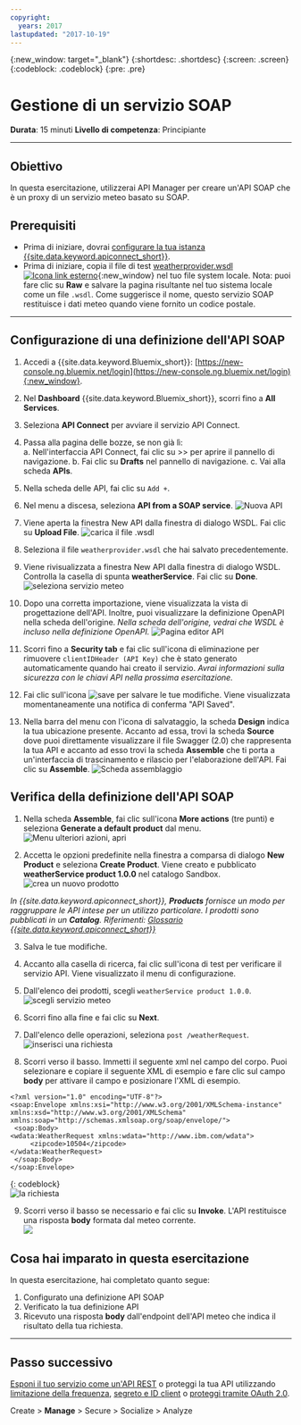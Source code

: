 ```yaml
---
copyright:
  years: 2017
lastupdated: "2017-10-19"
---
```



{:new_window: target="_blank"}
{:shortdesc: .shortdesc}
{:screen: .screen}
{:codeblock: .codeblock}
{:pre: .pre}


# Gestione di un servizio SOAP
**Durata**: 15 minuti
**Livello di competenza**: Principiante

---
## Obiettivo
In questa esercitazione, utilizzerai API Manager per creare un'API SOAP che è un proxy di un servizio meteo basato su SOAP.

## Prerequisiti
- Prima di iniziare, dovrai [configurare la tua istanza {{site.data.keyword.apiconnect_short}}](tut_prereq_set_up_apic_instance.html).
- Prima di iniziare, copia il file di test [weatherprovider.wsdl ![Icona link esterno](../../../icons/launch-glyph.svg "Icona link esterno")](https://github.com/ibm-apiconnect/getting-started/blob/master/bluemix/manage-soap-api/files/weatherprovider.wsdl){:new_window} nel tuo file system locale.
Nota: puoi fare clic su **Raw** e salvare la pagina risultante nel tuo sistema locale come un file `.wsdl`. Come suggerisce il nome, questo servizio SOAP restituisce i dati meteo quando viene fornito un codice postale.

---
## Configurazione di una definizione dell'API SOAP
1. Accedi a {{site.data.keyword.Bluemix_short}}: [https://new-console.ng.bluemix.net/login](https://new-console.ng.bluemix.net/login){:new_window}.

2. Nel **Dashboard** {{site.data.keyword.Bluemix_short}}, scorri fino a **All Services**.

3. Seleziona **API Connect** per avviare il servizio API Connect. 
  
4. Passa alla pagina delle bozze, se non già lì:  
    a. Nell'interfaccia API Connect, fai clic su >> per aprire il pannello di navigazione.
    b. Fai clic su **Drafts** nel pannello di navigazione.
    c. Vai alla scheda **APIs**.

5. Nella scheda delle API, fai clic su `Add +`.

6. Nel menu a discesa, seleziona **API from a SOAP service**.
  ![Nuova API](images/newapi-menu2.png)

7. Viene aperta la finestra New API dalla finestra di dialogo WSDL. Fai clic su **Upload File**.
  ![carica il file .wsdl](images/4-uploadwsdl.png)

8. Seleziona il file `weatherprovider.wsdl` che hai salvato precedentemente.

9. Viene rivisualizzata a finestra New API dalla finestra di dialogo WSDL. Controlla la casella di spunta **weatherService**. Fai clic su **Done**.
  ![seleziona servizio meteo](images/newapi2.png)

10. Dopo una corretta importazione, viene visualizzata la vista di progettazione dell'API. Inoltre, puoi visualizzare la definizione OpenAPI nella scheda dell'origine.
   _Nella scheda dell'origine, vedrai che WSDL è incluso nella definizione OpenAPI._
  ![Pagina editor API](images/designpage2.png)

11. Scorri fino a **Security tab** e fai clic sull'icona di eliminazione per rimuovere `clientIDHeader (API Key)` che è stato generato automaticamente quando hai creato il servizio.
   _Avrai informazioni sulla sicurezza con le chiavi API nella prossima esercitazione._

12. Fai clic sull'icona ![save](images/save.png) per salvare le tue modifiche. Viene visualizzata momentaneamente una notifica di conferma "API Saved".

13. Nella barra del menu con l'icona di salvataggio, la scheda **Design** indica la tua ubicazione presente. Accanto ad essa, trovi la scheda **Source** dove puoi direttamente visualizzare il file Swagger (2.0) che rappresenta la tua API e accanto ad esso trovi la scheda **Assemble** che ti porta a un'interfaccia di trascinamento e rilascio per l'elaborazione dell'API. Fai clic su **Assemble**.
  ![Scheda assemblaggio](images/assemble-clean.png)  

## Verifica della definizione dell'API SOAP 

1. Nella scheda **Assemble**, fai clic sull'icona **More actions** (tre punti) e seleziona **Generate a default product** dal menu.  
   ![Menu ulteriori azioni, apri](images/gen-default-prod.png)

2. Accetta le opzioni predefinite nella finestra a comparsa di dialogo **New Product** e seleziona **Create Product**. Viene creato e pubblicato **weatherService product 1.0.0** nel catalogo Sandbox.  
  ![crea un nuovo prodotto](images/12a-chooseproduct.png)
 
  _In {{site.data.keyword.apiconnect_short}}, **Products** fornisce un modo per raggruppare le API intese per un utilizzo particolare. I prodotti sono pubblicati in un **Catalog**. Riferimenti: [Glossario {{site.data.keyword.apiconnect_short}}](../apic_glossary.html)_

3. Salva le tue modifiche.  

4. Accanto alla casella di ricerca, fai clic sull'icona di test per verificare il servizio API. Viene visualizzato il menu di configurazione.

5. Dall'elenco dei prodotti, scegli `weatherService product 1.0.0`.  
  ![scegli servizio meteo](images/12-chooseproduct.png)

6. Scorri fino alla fine e fai clic su **Next**.

7. Dall'elenco delle operazioni, seleziona `post /weatherRequest`.  
  ![inserisci una richiesta](images/13-selectoperation.png)

8. Scorri verso il basso. Immetti il seguente xml nel campo del corpo. Puoi selezionare e copiare il seguente XML di esempio e fare clic sul campo **body** per attivare il campo e posizionare l'XML di esempio.  
  ```
  <?xml version="1.0" encoding="UTF-8"?>
  <soap:Envelope xmlns:xsi="http://www.w3.org/2001/XMLSchema-instance" xmlns:xsd="http://www.w3.org/2001/XMLSchema" xmlns:soap="http://schemas.xmlsoap.org/soap/envelope/">
   <soap:Body>
  <wdata:WeatherRequest xmlns:wdata="http://www.ibm.com/wdata">
       <zipcode>10504</zipcode>
  </wdata:WeatherRequest>
   </soap:Body>
  </soap:Envelope>
  ```
  {: codeblock}  
  ![la richiesta](images/14-enterrequest.png)

9. Scorri verso il basso se necessario e fai clic su **Invoke**.
L'API restituisce una risposta **body** formata dal meteo corrente.  
  ![](images/15-success.png)

## Cosa hai imparato in questa esercitazione
In questa esercitazione, hai completato quanto segue:
1. Configurato una definizione API SOAP
2. Verificato la tua definizione API
3. Ricevuto una risposta **body** dall'endpoint dell'API meteo che indica il risultato della tua richiesta.

---

## Passo successivo

[Esponi il tuo servizio come un'API REST](tut_expose_soap_api.html) o proteggi la tua API utilizzando [limitazione della frequenza](tut_rate_limit.html), [segreto e ID client](tut_secure_landing.html) o [proteggi tramite OAuth 2.0](tut_secure_oauth_2.html).

Create > **Manage** > Secure > Socialize > Analyze
